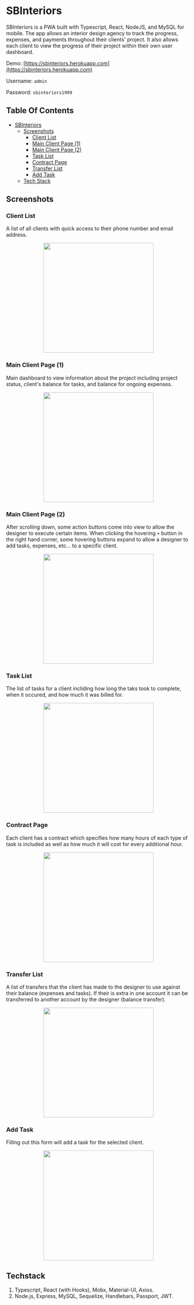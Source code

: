 # SBInteriors

SBInteriors is a PWA built with Typescript, React, NodeJS, and MySQL for mobile. The app allows an interior design agency to track the progress, expenses, and payments throughout their clients' project. It also allows each client to view the progress of their project within their own user dashboard.

Demo: [https://sbinteriors.herokuapp.com](https://sbinteriors.herokuapp.com)

Username: `admin`

Password: `sbinteriors1999`

## Table Of Contents
- [SBInteriors](#sbinteriors)
  * [Screenshots](#screenshots)
    + [Client List](#client-list)
    + [Main Client Page (1)](#main-client-page-1)
    + [Main Client Page (2)](#main-client-page-2)
    + [Task List](#task-list)
    + [Contract Page](#contract-page)
    + [Transfer List](#transfer-list)
    + [Add Task](#add-task)
  * [Tech Stack](#tech-stack)


## Screenshots

### Client List
A list of all clients with quick access to their phone number and email address.
<p align="center"><img src="assets/client-list.png" width="300" /></p>

### Main Client Page (1)
Main dashboard to view information about the project including project status, client's balance for tasks, and balance for ongoing expenses.
<p align="center"><img src="assets/main-client-page-1.png" width="300" /></p>

### Main Client Page (2)
After scrolling down, some action buttons come into view to allow the designer to execute certain items. When clicking the hovering `+` button in the right hand corner, some hovering buttons expand to allow a designer to add tasks, expenses, etc... to a specific client.
<p align="center"><img src="assets/main-client-page-2.png" width="300" /></p>

### Task List
The list of tasks for a client incliding how long the taks took to complete, when it occured, and how much it was billed for.
<p align="center"><img src="assets/task-list.png" width="300" /></p>

### Contract Page
Each client has a contract which specifies how many hours of each type of task is included as well as how much it will cost for every additional hour.
<p align="center"><img src="assets/contract-page.png" width="300" /></p>

### Transfer List
A list of transfers that the client has made to the designer to use against their balance (expenses and tasks). If their is extra in one account it can be transferred to another account by the designer (balance transfer).
<p align="center"><img src="assets/transfers-list.png" width="300" /></p>

### Add Task
Filling out this form will add a task for the selected client.
<p align="center"><img src="assets/add-task.png" width="300" /></p>

## Techstack
1. Typescript, React (with Hooks), Mobx, Material-UI, Axios.
2. Node.js, Express, MySQL, Sequelize, Handlebars, Passport, JWT.